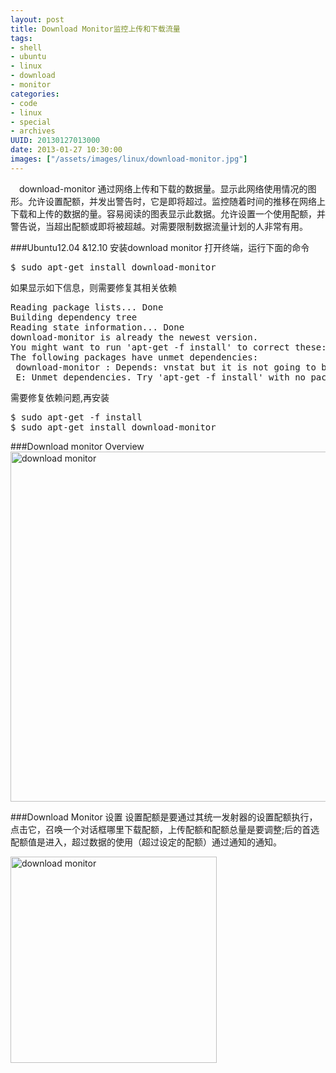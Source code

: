 ```yaml
--- 
layout: post
title: Download Monitor监控上传和下载流量
tags: 
- shell
- ubuntu
- linux
- download
- monitor
categories:
- code
- linux
- special
- archives
UUID: 20130127013000
date: 2013-01-27 10:30:00
images: ["/assets/images/linux/download-monitor.jpg"]
---
```


   　download-monitor 通过网络上传和下载的数据量。显示此网络使用情况的图形。允许设置配额，并发出警告时，它是即将超过。监控随着时间的推移在网络上下载和上传的数据的量。容易阅读的图表显示此数据。允许设置一个使用配额，并警告说，当超出配额或即将被超越。对需要限制数据流量计划的人非常有用。

###Ubuntu12.04 &12.10 安装download monitor
打开终端，运行下面的命令
<pre id="bash">
$ sudo apt-get install download-monitor
</pre>
如果显示如下信息，则需要修复其相关依赖
<pre id="bash">
Reading package lists... Done
Building dependency tree       
Reading state information... Done
download-monitor is already the newest version.
You might want to run 'apt-get -f install' to correct these:
The following packages have unmet dependencies:
 download-monitor : Depends: vnstat but it is not going to be installed
 E: Unmet dependencies. Try 'apt-get -f install' with no packages (or specify a solution).
</pre>
需要修复依赖问题,再安装
<pre id="bash">
$ sudo apt-get -f install
$ sudo apt-get install download-monitor 
</pre>

###Download monitor  Overview
<a href="{{site.aliyun_oss}}/assets/images/linux/download-monitor.jpg" alt="download monitor" rel="prettyPhoto[{{page.UUID}}]">
<img src="{{site.aliyun_oss}}/assets/images/linux/download-monitor.jpg" width="560px"  alt="download monitor" />
</a>

###Download Monitor 设置
设置配额是要通过其统一发射器的设置配额执行，点击它，召唤一个对话框哪里下载配额，上传配额和配额总量是要调整;后的首选配额值是进入，超过数据的使用（超过设定的配额）通过通知的通知。

<a href="{{site.aliyun_oss}}/assets/images/linux/download-monitor-setting.jpg" alt="download monitor" rel="prettyPhoto[{{page.UUID}}]">
<img src="{{site.aliyun_oss}}/assets/images/linux/download-monitor-setting.jpg" width="330px" class="img-center" alt="download monitor" />
</a>


